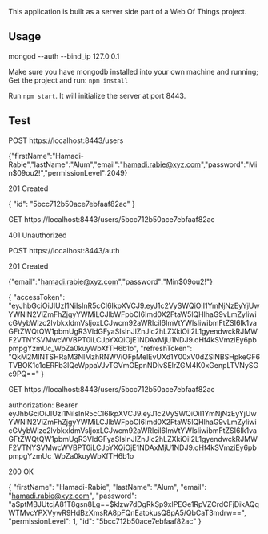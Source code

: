 
This application is built as a server side part of a Web Of Things project.
## Usage

mongod --auth --bind_ip 127.0.0.1 

Make sure you have mongodb installed into your own machine and running;
Get the project and run: `npm install`

Run `npm start`. It will initialize the server at port 8443.

## Test

POST https://localhost:8443/users

{"firstName":"Hamadi-Rabie","lastName":"Alum","email":"hamadi.rabie@xyz.com","password":"Min$09ou2!","permissionLevel":2049}

201 Created

{
    "id": "5bcc712b50ace7ebfaaf82ac"
}


GET https://localhost:8443/users/5bcc712b50ace7ebfaaf82ac

401 Unauthorized

POST https://localhost:8443/auth

201 Created

{"email":"hamadi.rabie@xyz.com","password":"Min$09ou2!"}

{
    "accessToken": "eyJhbGciOiJIUzI1NiIsInR5cCI6IkpXVCJ9.eyJ1c2VySWQiOiI1YmNjNzEyYjUwYWNlN2ViZmFhZjgyYWMiLCJlbWFpbCI6Imd0X2FtaW5lQHlhaG9vLmZyIiwicGVybWlzc2lvbkxldmVsIjoxLCJwcm92aWRlciI6ImVtYWlsIiwibmFtZSI6Ik1vaGFtZWQtQW1pbmUgR3VldGFyaSIsInJlZnJlc2hLZXkiOiI2L1gyendwckRJMWF2VTNYSVMwcWVBPT0iLCJpYXQiOjE1NDAxMjU1NDJ9.oHf4kSVmziEy6pbpmpgYzmUc_WpZa0kuyWbXfTH6b1o",
    "refreshToken": "QkM2MlNTSHRaM3NlMzhRNWViOFpMelEvUXd1Y00xV0dZSlNBSHpkeGF6TVBOK1c1cERFb3lQeWppaVJvTGVmOEpnNDlvSElrZGM4K0xGenpLTVNySGc9PQ=="
}

GET https://localhost:8443/users/5bcc712b50ace7ebfaaf82ac

authorization: Bearer eyJhbGciOiJIUzI1NiIsInR5cCI6IkpXVCJ9.eyJ1c2VySWQiOiI1YmNjNzEyYjUwYWNlN2ViZmFhZjgyYWMiLCJlbWFpbCI6Imd0X2FtaW5lQHlhaG9vLmZyIiwicGVybWlzc2lvbkxldmVsIjoxLCJwcm92aWRlciI6ImVtYWlsIiwibmFtZSI6Ik1vaGFtZWQtQW1pbmUgR3VldGFyaSIsInJlZnJlc2hLZXkiOiI2L1gyendwckRJMWF2VTNYSVMwcWVBPT0iLCJpYXQiOjE1NDAxMjU1NDJ9.oHf4kSVmziEy6pbpmpgYzmUc_WpZa0kuyWbXfTH6b1o

200 OK

{
    "firstName": "Hamadi-Rabie",
    "lastName": "Alum",
    "email": "hamadi.rabie@xyz.com",
    "password": "aSptMBJUtcjA81T8gsn8Lg==$klzw7dDgRkSp9xlPEGe1RpVZCrdCFjDikAQqWTMvcYPXVywR9HdBzXmsRA8pFQnEatokusQ8pA5/QbCaT3mdrw==",
    "permissionLevel": 1,
    "id": "5bcc712b50ace7ebfaaf82ac"
}
